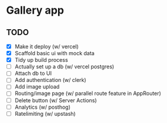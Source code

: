 
# Gallery app

## TODO

- [x] Make it deploy (w/ vercel)
- [x] Scaffold basic ui with mock data
- [x] Tidy up build process
- [ ] Actually set up a db (w/ vercel postgres)
- [ ] Attach db to UI
- [ ] Add authentication (w/ clerk)
- [ ] Add image upload
- [ ] Routing/image page (w/ parallel route feature in AppRouter)
- [ ] Delete button (w/ Server Actions)
- [ ] Analytics (w/ posthog)
- [ ] Ratelimiting (w/ upstash)
